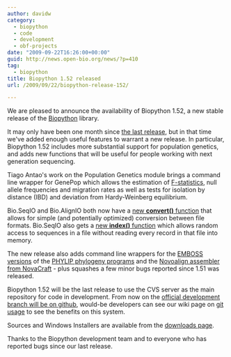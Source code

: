 ```yaml
---
author: davidw
category:
  - biopython
  - code
  - development
  - obf-projects
date: "2009-09-22T16:26:00+00:00"
guid: http://news.open-bio.org/news/?p=410
tag:
  - biopython
title: Biopython 1.52 released
url: /2009/09/22/biopython-release-152/

---
```

We are pleased to announce the availability of Biopython 1.52, a new stable release of the [Biopython](http://biopython.org) library.

It may only have been one month since [the last release](http://news.open-bio.org/news/2009/08/biopython-1-51-released/ "Biopython 1.51"), but in that time we've added enough useful features to warrant a new release. In particular, Biopython 1.52 includes more substantial support for population genetics, and adds new functions that will be useful for people working with next generation sequencing.

Tiago Antao's work on the Population Genetics module brings a command line wrapper for GenePop which allows the estimation of [F-statistics](http://en.wikipedia.org/wiki/F-statistics), null allele frequencies and migration rates as well as tests for isolation by distance (IBD) and deviation from Hardy-Weinberg equilibrium.

Bio.SeqIO and Bio.AlignIO both now have a [new **convert()** function](http://news.open-bio.org/news/2009/09/biopython-convert-function/) that allows for simple (and potentially optimized) conversion between file formats. Bio.SeqIO also gets a [new **index()** function](http://news.open-bio.org/news/2009/09/biopython-seqio-index/ "Indexing sequence files with Biopython") which allows random access to sequences in a file without reading every record in that file into memory.

The new release also adds command line wrappers for the [EMBOSS versions](http://emboss.sourceforge.net/embassy/#PHYLIP "Emboss Embassy packages") of the [PHYLIP phylogeny programs](http://evolution.genetics.washington.edu/phylip.html "Joe Felsenstein's Phylip page") and the [Novoalign assembler from NovaCraft](http://www.novocraft.com/products.html#novoalign) \- plus squashes a few minor bugs reported since 1.51 was released.

Biopython 1.52 will be the last release to use the CVS server as the main repository for code in development. From now on the [official development branch will be on github](http://github.com/biopython/biopython "Biopython on github"), would-be developers can see our wiki page on [git usage](http://www.biopython.org/wiki/GitUsage "Biopython wiki article on git usage") to see the benefits on this system.

Sources and Windows Installers are available from the [downloads page](http://www.biopython.org/wiki/Download "Download Biopython").

Thanks to the Biopython development team and to everyone who has reported bugs since our last release.
